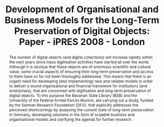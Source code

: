 ---
abstract: The number of digital objects (and digital collections) will increase rapidly
  within the next years since mass digitisation activities have started all over the
  world. Although it is obvious that these objects are of enormous scientific and
  cultural value, some crucial aspects of ensuring their long-term preservation and
  access to them have so far not been thoroughly addressed. This means that there
  is an urgent need for developing (and implementing) new and reliable models in order
  to deliver a sound organisational and financial framework for institutions (and
  enterprises), that are concerned with digitisation and long-term preservation of
  digital objects. To this purpose the Bavarian State Library (BSB) and the University
  of the Federal Armed Forces Munich, are carrying out a study, funded by the German
  Research Foundation (DFG), that explicitly addresses the perceived shortcomings
  by analysing the current state of long-term preservation in Germany, developing
  solutions in the form of scalable business and organisational models and clarifying
  the agenda for further research.
creators:
- Rödig, Peter
- Beinert, Tobias
- Schoger, Astrid
- Borghoff, Uwe M.
- Lang, Susanne
- Hagel, Harald
- Minkus, Michael
date: null
document_url: https://services.phaidra.univie.ac.at/api/object/o:294056/download
grand_parent: iPRES
institutions: []
keywords:
- london
landing_page_url: https://phaidra.univie.ac.at/o:294056
language: eng
layout: publication
license: CC BY-SA 3.0 AT
notes_url: null
parent: iPRES 2008
presentation_url: null
size: 174120
source_name: iPRES
title: 'Development of Organisational and Business Models for the Long-Term Preservation
  of Digital Objects: Paper - iPRES 2008 - London'
type: paper
year: 2008
---
